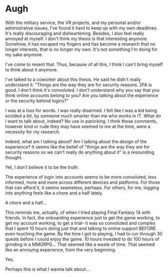 # Augh

With the military service, the VR projects, and my personal and/or admnistrative issues, I've found it hard to keep up with my own deadlines. It's really discouraging and disheartening. 
Besides, I also feel really annoyed at myself. I don't think my thesis is that interesting anymore. Somehow, it has escaped my fingers and has become a research that no longer interests, that is no longer my own. It's not something I'm doing for my sake anymore.

I've come to resent that. Thus, because of all this, I think I can't bring myself to think about it anymore.

I've talked to a coworker about this thesis. He said he didn't really understand it: "Things are the way they are for security reasons. 2FA is good. I don't think it's convoluted. I don't understand why you say that you think online accounts belong to you? Are you talking about the experience or the security behind logins?"

I was at a loss for words. I was really disarmed. I felt like I was a kid being scolded a bit, by someone much smarter than me who works in IT. What do I want to talk about, indeed? No use in panicking. I think those comments, however kind or rude they may have seemed to me at the time, were a necessity for my research. 

Indeed, what am I talking about? Am I talking about the design of the experience? It seems like the belief of "things are the way they are for security reasons so we can't really do anything about it" is a resounding thought.

Yet, I don't believe it to be the truth.

The experience of login into accounts seems to be more convoluted, less informed, more and more across different devices and platforms. For those that can afford it, it seems seameless, perhaps. For others, for me, logging into anything feels like a chore and a half lately.

A chore and a half...

This reminds me, actually, of when I tried playing Final Fantasy 14 with friends.
In fact, the onboarding experience just to get the game working, to get my account working, to get a trial- it was so convoluted and complex that I spent 10 hours doing just that and talking to online support BEFORE even touching the game. By the time I got to playing, I had to run through 30 quests before I could enjoy the game. 10 hours invested to do 100 hours of grinding in a MMORPG... That seemed like a waste of time. That seemed like an annoying experience, from the very beginning.

Yes.

Perhaps this is what I wanna talk about...

